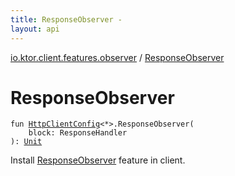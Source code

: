 ```yaml
---
title: ResponseObserver - 
layout: api
---
```


<div class='api-docs-breadcrumbs'><a href="index.html">io.ktor.client.features.observer</a> / <a href="./-response-observer.html">ResponseObserver</a></div>

# ResponseObserver

<div class="signature"><code><span class="keyword">fun </span><a href="../io.ktor.client/-http-client-config/index.html"><span class="identifier">HttpClientConfig</span></a><span class="symbol">&lt;</span><span class="identifier">*</span><span class="symbol">&gt;</span><span class="symbol">.</span><span class="identifier">ResponseObserver</span><span class="symbol">(</span><br/>&nbsp;&nbsp;&nbsp;&nbsp;<span class="parameterName" id="io.ktor.client.features.observer$ResponseObserver(io.ktor.client.HttpClientConfig((io.ktor.client.engine.HttpClientEngineConfig)), kotlin.SuspendFunction1((io.ktor.client.response.HttpResponse, kotlin.Unit)))/block">block</span><span class="symbol">:</span>&nbsp;<span class="identifier">ResponseHandler</span><br/><span class="symbol">)</span><span class="symbol">: </span><a href="https://kotlinlang.org/api/latest/jvm/stdlib/kotlin/-unit/index.html"><span class="identifier">Unit</span></a></code></div>

Install <a href="-response-observer/index.html">ResponseObserver</a> feature in client.

